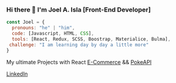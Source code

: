 ### Hi there 👋 I'm Joel A. Isla [Front-End Developer]

```javascript
const Joel = {
  pronouns: "he" | "him",
  code: [Javascript, HTML, CSS],
  tools: [React, Redux, SCSS, Boostrap, Materialice, Bulma],
 challenge: "I am learning day by day a little more"
}
```
My ultimate Projects with React
[E-Commerce](https://jooelg.github.io/react-ECommerce/#/)  &&
[PokeAPI](https://jooelg.github.io/PokeAPI/)

[LinkedIn](https://www.linkedin.com/in/joel-andr%C3%A9s-isla-386624186/)
